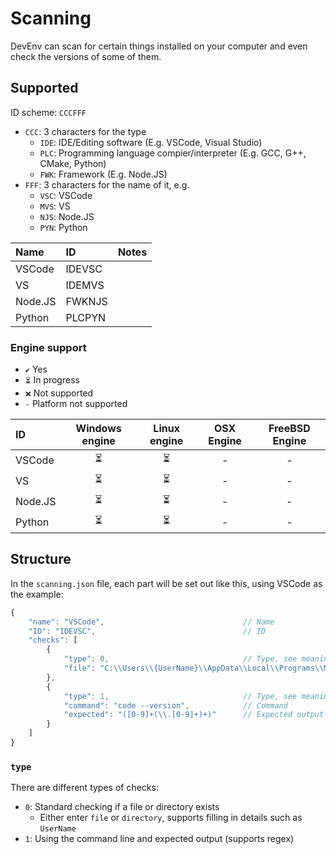 # Scanning
DevEnv can scan for certain things installed on your computer and even check the versions of some of them.

## Supported

ID scheme: `CCCFFF`
- `CCC`: 3 characters for the type
  - `IDE`: IDE/Editing software (E.g. VSCode, Visual Studio)
  - `PLC`: Programming language compier/interpreter (E.g. GCC, G++, CMake, Python)
  - `FWK`: Framework (E.g. Node.JS)
- `FFF`: 3 characters for the name of it, e.g.
  - `VSC`: VSCode
  - `MVS`: VS
  - `NJS`: Node.JS
  - `PYN`: Python

| Name    | ID     | Notes |
| :------ | :----- | :---- |
| VSCode  | IDEVSC |       |
| VS      | IDEMVS |       |
| Node.JS | FWKNJS |       |
| Python  | PLCPYN |       |

### Engine support

- `✔️` Yes
- `⏳` In progress
- `❌` Not supported
- `-` Platform not supported

| ID      | Windows engine | Linux engine | OSX Engine | FreeBSD Engine |
| :------ | :------------: | :----------: | :--------: | :------------: |
| VSCode  |       ⏳        |      ⏳       |     -      |       -        |
| VS      |       ⏳        |      ⏳       |     -      |       -        |
| Node.JS |       ⏳        |      ⏳       |     -      |       -        |
| Python  |       ⏳        |      ⏳       |     -      |       -        |

## Structure

In the `scanning.json` file, each part will be set out like this, using VSCode as the example:

```js
{
    "name": "VSCode",                               // Name
    "ID": "IDEVSC",                                 // ID
    "checks": [
        {
            "type": 0,                              // Type, see meaning below
            "file": "C:\\Users\\{UserName}\\AppData\\Local\\Programs\\Microsoft VS Code\\Code.exe"
        },
        {
            "type": 1,                              // Type, see meaning below
            "command": "code --version",            // Command
            "expected": "([0-9]+(\\.[0-9]+)+)"      // Expected output (Supports regex)
        }
    ]
}
```

### `type`
There are different types of checks:

- `0`: Standard checking if a file or directory exists
  - Either enter `file` or `directory`, supports filling in details such as `UserName`
- `1`: Using the command line and expected output (supports regex)